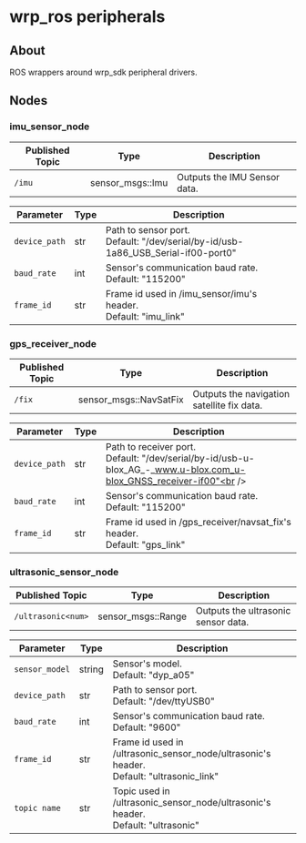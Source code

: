# wrp_ros peripherals

## About

ROS wrappers around wrp_sdk peripheral drivers.

## Nodes

### imu_sensor_node
| Published Topic | Type             | Description                  |
| --------------- | ---------------- | ---------------------------- |
| `/imu`          | sensor_msgs::Imu | Outputs the IMU Sensor data. |

| Parameter     | Type | Description                                                                                 |
| ------------- | ---- | ------------------------------------------------------------------------------------------- |
| `device_path` | str  | Path to sensor port.<br />Default: "/dev/serial/by-id/usb-1a86_USB_Serial-if00-port0"<br /> |
| `baud_rate`   | int  | Sensor's communication baud rate.<br />Default: "115200"                                    |
| `frame_id`    | str  | Frame id used in /imu_sensor/imu's header.<br />Default: "imu_link"                         |


### gps_receiver_node
| Published Topic | Type                   | Description                                |
| --------------- | ---------------------- | ------------------------------------------ |
| `/fix`          | sensor_msgs::NavSatFix | Outputs the navigation satellite fix data. |

| Parameter     | Type | Description                                                                                                             |
| ------------- | ---- | ----------------------------------------------------------------------------------------------------------------------- |
| `device_path` | str  | Path to receiver port.<br />Default: "/dev/serial/by-id/usb-u-blox_AG_-_www.u-blox.com_u-blox_GNSS_receiver-if00"<br /> |
| `baud_rate`   | int  | Sensor's communication baud rate.<br />Default: "115200"                                                                |
| `frame_id`    | str  | Frame id used in /gps_receiver/navsat_fix's header.<br />Default: "gps_link"                                            |

### ultrasonic_sensor_node
| Published Topic    | Type               | Description                         |
| ------------------ | ------------------ | ----------------------------------- |
| `/ultrasonic<num>` | sensor_msgs::Range | Outputs the ultrasonic sensor data. |

| Parameter      | Type   | Description                                                                                   |
| -------------- | ------ | --------------------------------------------------------------------------------------------- |
| `sensor_model` | string | Sensor's model.<br />Default: "dyp_a05"                                                       |
| `device_path`  | str    | Path to sensor port.<br />Default: "/dev/ttyUSB0"<br />                                       |
| `baud_rate`    | int    | Sensor's communication baud rate.<br />Default: "9600"                                        |
| `frame_id`     | str    | Frame id used in /ultrasonic_sensor_node/ultrasonic's header.<br />Default: "ultrasonic_link" |
| `topic name`   | str    | Topic used in /ultrasonic_sensor_node/ultrasonic's header.<br />Default: "ultrasonic"         |

